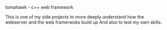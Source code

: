 tomahawk - c++ web framework

This is one of my side projects to more deeply understand
how the webserver and the web framerwoks build up
And also to test my own skills.
